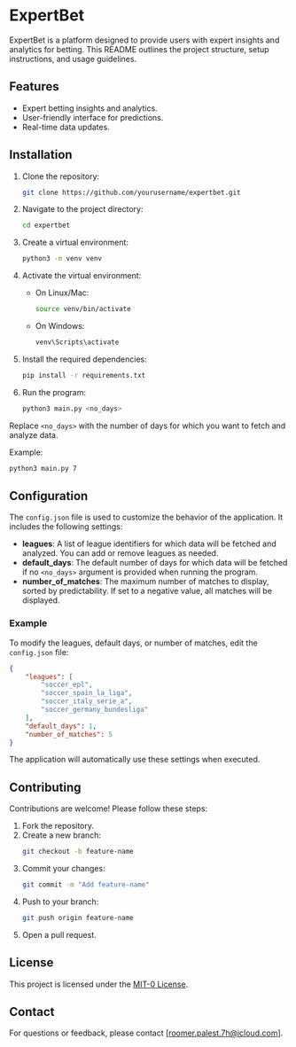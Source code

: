 # ExpertBet

ExpertBet is a platform designed to provide users with expert insights and analytics for betting. This README outlines the project structure, setup instructions, and usage guidelines.

## Features

- Expert betting insights and analytics.
- User-friendly interface for predictions.
- Real-time data updates.

## Installation

1. Clone the repository:
    ```bash
    git clone https://github.com/yourusername/expertbet.git
    ```
2. Navigate to the project directory:
    ```bash
    cd expertbet
    ```
3. Create a virtual environment:
    ```bash
    python3 -m venv venv
    ```
4. Activate the virtual environment:
    - On Linux/Mac:
        ```bash
        source venv/bin/activate
        ```
    - On Windows:
        ```bash
        venv\Scripts\activate
        ```
5. Install the required dependencies:
    ```bash
    pip install -r requirements.txt
    ```

6. Run the program:
    ```bash
    python3 main.py <no_days>
    ```

Replace `<no_days>` with the number of days for which you want to fetch and analyze data.

Example:
```bash
python3 main.py 7
```

## Configuration

The `config.json` file is used to customize the behavior of the application. It includes the following settings:

- **leagues**: A list of league identifiers for which data will be fetched and analyzed. You can add or remove leagues as needed.
- **default_days**: The default number of days for which data will be fetched if no `<no_days>` argument is provided when running the program.
- **number_of_matches**: The maximum number of matches to display, sorted by predictability. If set to a negative value, all matches will be displayed.

### Example

To modify the leagues, default days, or number of matches, edit the `config.json` file:

```json
{
    "leagues": [
        "soccer_epl",
        "soccer_spain_la_liga",
        "soccer_italy_serie_a",
        "soccer_germany_bundesliga"
    ],
    "default_days": 1,
    "number_of_matches": 5
}
```

The application will automatically use these settings when executed.

## Contributing

Contributions are welcome! Please follow these steps:

1. Fork the repository.
2. Create a new branch:
    ```bash
    git checkout -b feature-name
    ```
3. Commit your changes:
    ```bash
    git commit -m "Add feature-name"
    ```
4. Push to your branch:
    ```bash
    git push origin feature-name
    ```
5. Open a pull request.

## License

This project is licensed under the [MIT-0 License](LICENSE).

## Contact

For questions or feedback, please contact [roomer.palest.7h@icloud.com].
